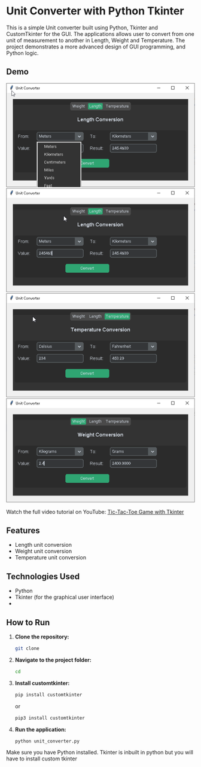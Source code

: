 # Unit Converter with Python Tkinter

This is a simple Unit converter built using Python, Tkinter and CustomTkinter for the GUI. The applications allows user to convert from one unit of measurement to another in Length, Weight and Temperature. The project demonstrates a more advanced design of GUI programming, and Python logic.

## Demo
![Drop down selection for Length Convertion](images/drop_down.png)
![Length Convertion](images/length_coversion.png)
![Temperature Convertion](images/temp_coverter.png)
![Weight Convertion](images/weight_coversion.png)

Watch the full video tutorial on YouTube: [Tic-Tac-Toe Game with Tkinter]()

## Features
- Length unit conversion 
- Weight unit conversion
- Temperature unit conversion


## Technologies Used
- Python
- Tkinter (for the graphical user interface)
-

## How to Run

1. **Clone the repository:**
   ```bash
   git clone 
   ```

2. **Navigate to the project folder:**
   ```bash
   cd 
   ```

3. **Install customtkinter:**
    ```bash
    pip install customtkinter
    ```
    or

    ```bash
    pip3 install customtkinter
    ```

4. **Run the application:**
   ```bash
   python unit_converter.py
   ```

Make sure you have Python installed. Tkinter is inbuilt in python but you will have to install custom tkinter


